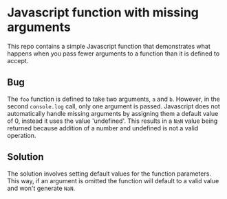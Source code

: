 # Javascript function with missing arguments
This repo contains a simple Javascript function that demonstrates what happens when you pass fewer arguments to a function than it is defined to accept.

## Bug
The `foo` function is defined to take two arguments, `a` and `b`. However, in the second `console.log` call, only one argument is passed.  Javascript does not automatically handle missing arguments by assigning them a default value of 0, instead it uses the value 'undefined'.  This results in a `NaN` value being returned because addition of a number and undefined is not a valid operation. 

## Solution
The solution involves setting default values for the function parameters.  This way, if an argument is omitted the function will default to a valid value and won't generate `NaN`.